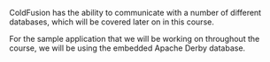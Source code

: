 ColdFusion has the ability to communicate with a number of different
databases, which will be covered later on in this course. 

For the sample
application that we will be working on throughout the course, we will be
using the embedded Apache Derby database.
